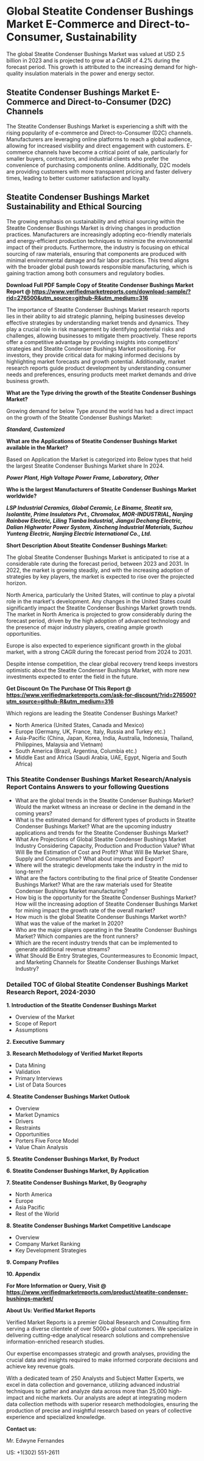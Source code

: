 <h1>Global Steatite Condenser Bushings Market E-Commerce and Direct-to-Consumer, Sustainability</h1><p class=""><p>The global Steatite Condenser Bushings Market was valued at USD 2.5 billion in 2023 and is projected to grow at a CAGR of 4.2% during the forecast period. This growth is attributed to the increasing demand for high-quality insulation materials in the power and energy sector.</p><h2>Steatite Condenser Bushings Market E-Commerce and Direct-to-Consumer (D2C) Channels</h2><p>The Steatite Condenser Bushings Market is experiencing a shift with the rising popularity of e-commerce and Direct-to-Consumer (D2C) channels. Manufacturers are leveraging online platforms to reach a global audience, allowing for increased visibility and direct engagement with customers. E-commerce channels have become a critical point of sale, particularly for smaller buyers, contractors, and industrial clients who prefer the convenience of purchasing components online. Additionally, D2C models are providing customers with more transparent pricing and faster delivery times, leading to better customer satisfaction and loyalty.</p><h2>Steatite Condenser Bushings Market Sustainability and Ethical Sourcing</h2><p>The growing emphasis on sustainability and ethical sourcing within the Steatite Condenser Bushings Market is driving changes in production practices. Manufacturers are increasingly adopting eco-friendly materials and energy-efficient production techniques to minimize the environmental impact of their products. Furthermore, the industry is focusing on ethical sourcing of raw materials, ensuring that components are produced with minimal environmental damage and fair labor practices. This trend aligns with the broader global push towards responsible manufacturing, which is gaining traction among both consumers and regulatory bodies.</p></p><p class=""><strong>Download Full PDF Sample Copy of Steatite Condenser Bushings Market Report @ <a href="https://www.verifiedmarketreports.com/download-sample/?rid=276500&utm_source=github-R&utm_medium=316" target="_blank">https://www.verifiedmarketreports.com/download-sample/?rid=276500&utm_source=github-R&utm_medium=316</a></strong></p><p>The importance of&nbsp;Steatite Condenser Bushings Market research reports lies in their ability to aid strategic planning, helping businesses develop effective strategies by understanding market trends and dynamics. They play a crucial role in risk management by identifying potential risks and challenges, allowing businesses to mitigate them proactively. These reports offer a competitive advantage by providing insights into competitors' strategies and Steatite Condenser Bushings Market positioning. For investors, they provide critical data for making informed decisions by highlighting market forecasts and growth potential. Additionally, market research reports guide product development by understanding consumer needs and preferences, ensuring products meet market demands and drive business growth.</p><p><strong>What are the&nbsp;Type driving the growth of the Steatite Condenser Bushings Market?</strong></p><p id="" class="">Growing demand for below Type around the world has had a direct impact on the growth of the Steatite Condenser Bushings Market:</p><p class=""><em><strong>Standard, Customized</strong></em></p><p class=""><strong>What are the&nbsp;Applications&nbsp;of Steatite Condenser Bushings Market available in the Market?</strong></p><p id="" class="">Based on Application the Market is categorized into Below types that held the largest Steatite Condenser Bushings Market share In 2024.</p><p class=""><em><strong>Power Plant, High Voltage Power Frame, Laboratory, Other</strong></em></p><p class=""><strong>Who is the largest Manufacturers of Steatite Condenser Bushings Market worldwide?</strong></p><p><em><strong>LSP Industrial Ceramics, Global Ceramic, Le Biname, Steatit sro, Isolantite, Prime Insulators Pvt., Chromalox, MOR-INDUSTRIAL, Nanjing Rainbow Electric, Liling Tianba Industrial, Jiangxi Dechang Electric, Dalian Highwater Power System, Xincheng Industrial Materials, Suzhou Yunteng Electric, Nanjing Electric International Co., Ltd.</strong></em></p><p id="" class=""><strong>Short Description About Steatite Condenser Bushings Market:</strong></p><p>The global Steatite Condenser Bushings Market is anticipated to rise at a considerable rate during the forecast period, between 2023 and 2031. In 2022, the market is growing steadily, and with the increasing adoption of strategies by key players, the market is expected to rise over the projected horizon.</p><p>North America, particularly the United States, will continue to play a pivotal role in the market's development. Any changes in the United States could significantly impact the Steatite Condenser Bushings Market growth trends. The market in North America is projected to grow considerably during the forecast period, driven by the high adoption of advanced technology and the presence of major industry players, creating ample growth opportunities.</p><p>Europe is also expected to experience significant growth in the global market, with a strong CAGR during the forecast period from 2024 to 2031.</p><p>Despite intense competition, the clear global recovery trend keeps investors optimistic about the Steatite Condenser Bushings Market, with more new investments expected to enter the field in the future.</p><p id="" class=""><strong>Get Discount On The Purchase Of This Report @ <a href="https://www.verifiedmarketreports.com/ask-for-discount/?rid=276500?utm_source=github-R&utm_medium=316" target="_blank">https://www.verifiedmarketreports.com/ask-for-discount/?rid=276500?utm_source=github-R&utm_medium=316</a></strong></p><p class="">Which regions are leading the Steatite Condenser Bushings Market?</p><ul><li>North America (United States, Canada and Mexico)</li><li>Europe (Germany, UK, France, Italy, Russia and Turkey etc.)</li><li>Asia-Pacific (China, Japan, Korea, India, Australia, Indonesia, Thailand, Philippines, Malaysia and Vietnam)</li><li>South America (Brazil, Argentina, Columbia etc.)</li><li>Middle East and Africa (Saudi Arabia, UAE, Egypt, Nigeria and South Africa)</li></ul><h3 id="" class="">This Steatite Condenser Bushings Market Research/Analysis Report Contains Answers to your following Questions</h3><ul><li>What are the global trends in the Steatite Condenser Bushings Market? Would the market witness an increase or decline in the demand in the coming years?</li><li>What is the estimated demand for different types of products in Steatite Condenser Bushings Market? What are the upcoming industry applications and trends for the Steatite Condenser Bushings Market?</li><li>What Are Projections of Global Steatite Condenser Bushings Market Industry Considering Capacity, Production and Production Value? What Will Be the Estimation of Cost and Profit? What Will Be Market Share, Supply and Consumption? What about imports and Export?</li><li>Where will the strategic developments take the industry in the mid to long-term?</li><li>What are the factors contributing to the final price of Steatite Condenser Bushings Market? What are the raw materials used for Steatite Condenser Bushings Market manufacturing?</li><li>How big is the opportunity for the Steatite Condenser Bushings Market? How will the increasing adoption of Steatite Condenser Bushings Market for mining impact the growth rate of the overall market?</li><li>How much is the global Steatite Condenser Bushings Market worth? What was the value of the market In 2020?</li><li>Who are the major players operating in the Steatite Condenser Bushings Market? Which companies are the front runners?</li><li>Which are the recent industry trends that can be implemented to generate additional revenue streams?</li><li>What Should Be Entry Strategies, Countermeasures to Economic Impact, and Marketing Channels for Steatite Condenser Bushings Market Industry?</li></ul><h3 id="" class="">Detailed TOC of Global Steatite Condenser Bushings Market Research Report, 2024-2030</h3><p id="" class=""><strong>1. Introduction of the Steatite Condenser Bushings Market</strong></p><ul><li>Overview of the Market</li><li>Scope of Report</li><li>Assumptions</li></ul><p id="" class=""><strong>2. Executive Summary</strong></p><p id="" class=""><strong>3. Research Methodology of Verified Market Reports</strong></p><ul><li>Data Mining</li><li>Validation</li><li>Primary Interviews</li><li>List of Data Sources</li></ul><p id="" class=""><strong>4. Steatite Condenser Bushings Market Outlook</strong></p><ul><li>Overview</li><li>Market Dynamics</li><li>Drivers</li><li>Restraints</li><li>Opportunities</li><li>Porters Five Force Model</li><li>Value Chain Analysis</li></ul><p id="" class=""><strong>5. Steatite Condenser Bushings Market, By Product</strong></p><p id="" class=""><strong>6. Steatite Condenser Bushings Market, By Application</strong></p><p id="" class=""><strong>7. Steatite Condenser Bushings Market, By Geography</strong></p><ul><li>North America</li><li>Europe</li><li>Asia Pacific</li><li>Rest of the World</li></ul><p id="" class=""><strong>8. Steatite Condenser Bushings Market Competitive Landscape</strong></p><ul><li>Overview</li><li>Company Market Ranking</li><li>Key Development Strategies</li></ul><p id="" class=""><strong>9. Company Profiles</strong></p><p id="" class=""><strong>10. Appendix</strong></p><p id="" class=""><strong>For More Information or Query, Visit @ <a href="https://www.verifiedmarketreports.com/product/steatite-condenser-bushings-market/" target="_blank">https://www.verifiedmarketreports.com/product/steatite-condenser-bushings-market/</a></strong></p><p id="" class=""><strong>About Us: Verified Market Reports</strong></p><p id="" class="">Verified Market Reports is a premier Global Research and Consulting firm serving a diverse clientele of over 5000+ global customers. We specialize in delivering cutting-edge analytical research solutions and comprehensive information-enriched research studies.</p><p id="" class="">Our expertise encompasses strategic and growth analyses, providing the crucial data and insights required to make informed corporate decisions and achieve key revenue goals.</p><p id="" class="">With a dedicated team of 250 Analysts and Subject Matter Experts, we excel in data collection and governance, utilizing advanced industrial techniques to gather and analyze data across more than 25,000 high-impact and niche markets. Our analysts are adept at integrating modern data collection methods with superior research methodologies, ensuring the production of precise and insightful research based on years of collective experience and specialized knowledge.</p><p id="" class=""><strong>Contact us:</strong></p><p id="" class="">Mr. Edwyne Fernandes</p><p id="" class="">US: +1(302) 551-2611</p>